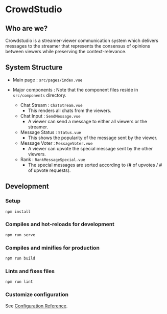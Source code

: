 # CrowdStudio

## Who are we?
Crowdstudio is a streamer-viewer communication system which delivers messages to the streamer that represents the consensus of opinions between viewers while preserving the context-relevance.


## System Structure
- Main page : `src/pages/index.vue`
- Major components : Note that the component files reside in `src/components` directory.

  - Chat Stream : `ChatStream.vue`
    - This renders all chats from the viewers.
  - Chat Input : `SendMessage.vue`
    - A viewer can send a message to either all viewers or the streamer.
  - Message Status : `Status.vue`
    - This shows the popularity of the message sent by the viewer.
  - Message Voter : `MessageVoter.vue`
    - A viewer can upvote the special message sent by the other viewers.
  - Rank : `RankMessageSpecial.vue`
    - The special messages are sorted according to (# of upvotes / # of upvote requests).



## Development
### Setup
```
npm install
```

### Compiles and hot-reloads for development
```
npm run serve
```

### Compiles and minifies for production
```
npm run build
```

### Lints and fixes files
```
npm run lint
```

### Customize configuration
See [Configuration Reference](https://cli.vuejs.org/config/).




